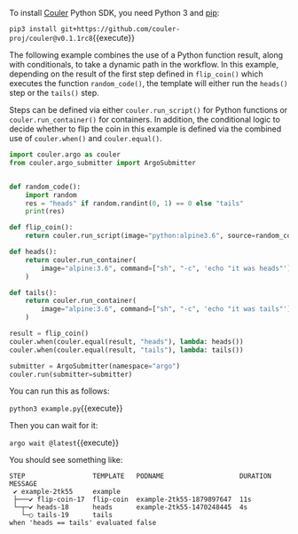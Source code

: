 To install [Couler](https://github.com/couler-proj/couler) Python SDK, you need Python 3 and [pip](https://github.com/pypa/pip):

`pip3 install git+https://github.com/couler-proj/couler@v0.1.1rc8`{{execute}}

The following example combines the use of a Python function result, along with conditionals,
to take a dynamic path in the workflow. In this example, depending on the result
of the first step defined in `flip_coin()` which executes the function `random_code()`,
the template will either run the `heads()` step or the `tails()` step.

Steps can be defined via either `couler.run_script()` for Python functions or
`couler.run_container()` for containers. In addition, the conditional logic to
decide whether to flip the coin in this example is defined via the combined use
of `couler.when()` and `couler.equal()`.

```python
import couler.argo as couler
from couler.argo_submitter import ArgoSubmitter


def random_code():
    import random
    res = "heads" if random.randint(0, 1) == 0 else "tails"
    print(res)

def flip_coin():
    return couler.run_script(image="python:alpine3.6", source=random_code)

def heads():
    return couler.run_container(
        image="alpine:3.6", command=["sh", "-c", 'echo "it was heads"']
    )

def tails():
    return couler.run_container(
        image="alpine:3.6", command=["sh", "-c", 'echo "it was tails"']
    )

result = flip_coin()
couler.when(couler.equal(result, "heads"), lambda: heads())
couler.when(couler.equal(result, "tails"), lambda: tails())

submitter = ArgoSubmitter(namespace="argo")
couler.run(submitter=submitter)
```

You can run this as follows:

`python3 example.py`{{execute}}

Then you can wait for it:

`argo wait @latest`{{execute}}

You should see something like:

```
STEP                 TEMPLATE   PODNAME                   DURATION  MESSAGE
 ✔ example-2tk55     example                                                                               
 ├───✔ flip-coin-17  flip-coin  example-2tk55-1879897647  11s                                              
 └─┬─✔ heads-18      heads      example-2tk55-1470248445  4s                                               
   └─○ tails-19      tails                                          when 'heads == tails' evaluated false 
```